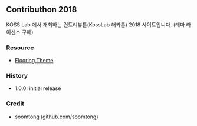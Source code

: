 ## Contributhon 2018 

KOSS Lab 에서 개최하는 컨트리뷰톤(KossLab 해카톤) 2018 사이트입니다. (테마 라이센스 구매)

### Resource

- [Flooring Theme](https://themeforest.net/user/wprollers)

### History

- 1.0.0: initial release

### Credit

- soomtong (github.com/soomtong)